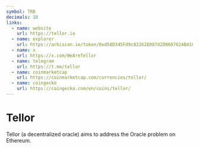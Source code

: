 ```yaml
---
symbol: TRB
decimals: 18
links:
  - name: website
    url: https://tellor.io
  - name: explorer
    url: https://arbiscan.io/token/0xd58D345Fd9c82262E087d2D0607624B410D88242
  - name: x
    url: https://x.com/WeAreTellor
  - name: telegram
    url: https://t.me/tellor
  - name: coinmarketcap
    url: https://coinmarketcap.com/currencies/tellor/
  - name: coingecko
    url: https://coingecko.com/en/coins/tellor/
---
```


# Tellor

Tellor (a decentralized oracle) aims to address the Oracle problem on Ethereum.
